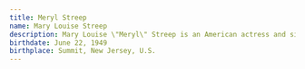 ```yaml
---
title: Meryl Streep
name: Mary Louise Streep
description: Mary Louise \"Meryl\" Streep is an American actress and singer. Often described as the \"best actress of her generation\", Streep is particularly known for her versatility and accents. She has received a number of accolades, including being nominated for a record 21 Academy Awards, of which she has won three, and a record 34 Golden Globe nominations, winning nine.
birthdate: June 22, 1949
birthplace: Summit, New Jersey, U.S.
---
```

